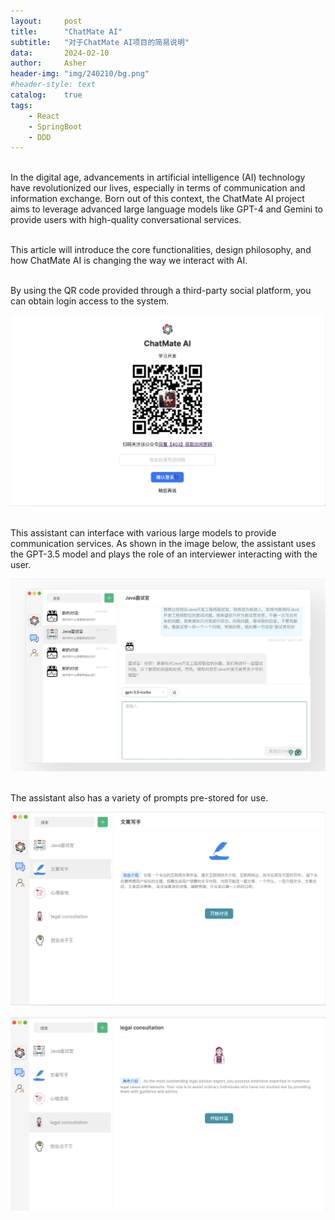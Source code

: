 ```yaml
---
layout:     post
title:      "ChatMate AI"
subtitle:   "对于ChatMate AI项目的简易说明"
data:       2024-02-10
author:     Asher
header-img: "img/240210/bg.png"
#header-style: text
catalog:    true
tags:       
    - React
    - SpringBoot
    - DDD
---
```

<br>In the digital age, advancements in artificial intelligence (AI) technology have revolutionized our lives, especially in terms of communication and information exchange. Born out of this context, the ChatMate AI project aims to leverage advanced large language models like GPT-4 and Gemini to provide users with high-quality conversational services.

<br>This article will introduce the core functionalities, design philosophy, and how ChatMate AI is changing the way we interact with AI.

<br>By using the QR code provided through a third-party social platform, you can obtain login access to the system.

![Login](/img/240210/login.jpg)

<br>This assistant can interface with various large models to provide communication services. As shown in the image below, the assistant uses the GPT-3.5 model and plays the role of an interviewer interacting with the user.

![Chat](/img/240210/chat.jpg)

<br>The assistant also has a variety of prompts pre-stored for use.

![writer](/img/240210/writer.jpg)

![legal](/img/240210/legal.jpg)